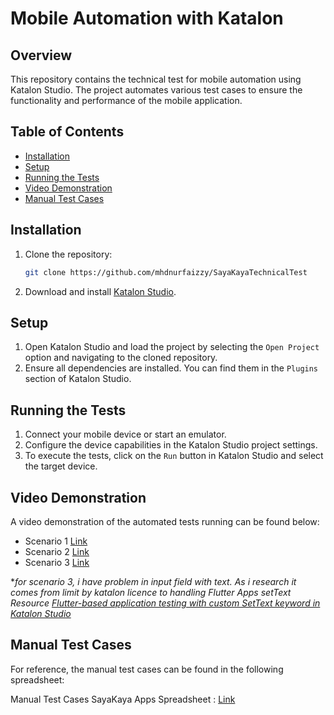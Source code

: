 # Mobile Automation with Katalon

## Overview

This repository contains the technical test for mobile automation using Katalon Studio. The project automates various test cases to ensure the functionality and performance of the mobile application.

## Table of Contents

- [Installation](#installation)
- [Setup](#setup)
- [Running the Tests](#running-the-tests)
- [Video Demonstration](#video-demonstration)
- [Manual Test Cases](#manual-test-cases)

## Installation

1. Clone the repository:
    ```sh
    git clone https://github.com/mhdnurfaizzy/SayaKayaTechnicalTest
    ```
2. Download and install [Katalon Studio](https://www.katalon.com/download/).

## Setup

1. Open Katalon Studio and load the project by selecting the `Open Project` option and navigating to the cloned repository.
2. Ensure all dependencies are installed. You can find them in the `Plugins` section of Katalon Studio.

## Running the Tests

1. Connect your mobile device or start an emulator.
2. Configure the device capabilities in the Katalon Studio project settings.
3. To execute the tests, click on the `Run` button in Katalon Studio and select the target device.

## Video Demonstration

A video demonstration of the automated tests running can be found below:

- Scenario 1 [Link](https://drive.google.com/file/d/1zdu4ToPBXEMdHEK3kg66uRThXglbMuPf/view?usp=sharing)
- Scenario 2 [Link](https://drive.google.com/file/d/1JpBBFJEvqbb2GpYSCElFr2E_iPKoXZJd/view?usp=sharing)
- Scenario 3 [Link](https://drive.google.com/file/d/1iWf-Uvq2wdA12_G4YOlXX3EKPtNGQhdI/view?usp=sharing)


**for scenario 3, i have problem in input field with text. As i research it comes from limit by katalon licence to handling Flutter Apps setText 
Resource [Flutter-based application testing with custom SetText keyword in Katalon Studio](https://docs.katalon.com/katalon-studio/keywords/custom-keywords/flutter-based-application-testing-with-custom-settext-keyword-in-katalon-studio)*

## Manual Test Cases

For reference, the manual test cases can be found in the following spreadsheet:

Manual Test Cases SayaKaya Apps Spreadsheet : [Link](https://docs.google.com/spreadsheets/d/1xsYsOYLdiMXjsFupZxxxMAe9D7OcCjervK4X2c09zFw/edit?usp=sharing)
